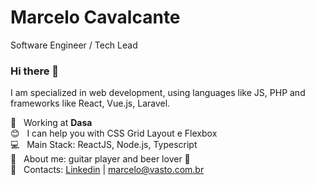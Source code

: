 # Marcelo Cavalcante
Software Engineer / Tech Lead

### Hi there 👋

I am specialized in web development, using languages like JS, PHP and frameworks like React, Vue.js, Laravel.

 :rocket:  &nbsp; Working at **Dasa**
 <br/> :blush: &nbsp; I can help you with CSS Grid Layout e Flexbox
 <br/> :computer: &nbsp; Main Stack: ReactJS, Node.js, Typescript
 <br/> :guitar: &nbsp; About me: guitar player and beer lover :beer:
 <br/> :email: &nbsp; Contacts: [Linkedin](https://www.linkedin.com/in/cavalcantemarcelo/) | [marcelo@vasto.com.br](mailto:marcelo@vasto.com.br)
